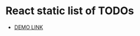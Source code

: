 # React static list of TODOs
- [DEMO LINK](https://onlyraydek.github.io/react_static-list-of-todos/)
